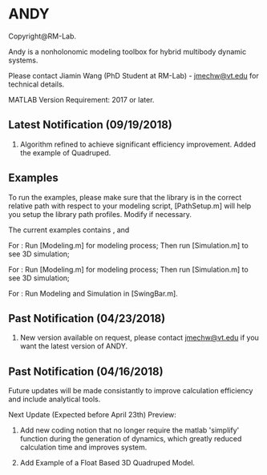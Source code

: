 # ANDY

Copyright@RM-Lab.

Andy is a nonholonomic modeling toolbox for hybrid multibody dynamic systems.

Please contact Jiamin Wang (PhD Student at RM-Lab) - jmechw@vt.edu for technical details.

MATLAB Version Requirement: 2017 or later.

## Latest Notification (09/19/2018)
1. Algorithm refined to achieve significant efficiency improvement. Added the example of Quadruped.

## Examples
To run the examples, please make sure that the library is in the correct relative path with respect to your modeling script, [PathSetup.m] will help you setup the library path profiles. Modify if necessary.

The current examples contains <Passive Walker>, <Quadruped> and <Swing Bar>
  
For <Passive Walker>: Run [Modeling.m] for modeling process; Then run [Simulation.m] to see 3D simulation; 

For <Quadruped>: Run [Modeling.m] for modeling process; Then run [Simulation.m] to see 3D simulation; 
  
For <Swing>: Run Modeling and Simulation in [SwingBar.m].

## Past Notification (04/23/2018)
1. New version available on request, please contact jmechw@vt.edu if you want the latest version of ANDY.

## Past Notification (04/16/2018)
Future updates will be made consistantly to improve calculation efficiency and include analytical tools.

Next Update (Expected before April 23th) Preview:

1. Add new coding notion that no longer require the matlab 'simplify' function during the generation of dynamics, which greatly reduced calculation time and improves system.

2. Add Example of a Float Based 3D Quadruped Model.
